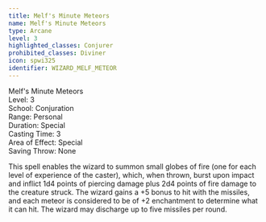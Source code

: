 ```yaml
---
title: Melf's Minute Meteors
name: Melf's Minute Meteors
type: Arcane
level: 3
highlighted_classes: Conjurer
prohibited_classes: Diviner
icon: spwi325
identifier: WIZARD_MELF_METEOR
---
```

Melf's Minute Meteors  
Level: 3  
School: Conjuration  
Range: Personal  
Duration: Special  
Casting Time: 3  
Area of Effect: Special  
Saving Throw: None  
  
This spell enables the wizard to summon small globes of fire (one for each level of experience of the caster), which, when thrown, burst upon impact and inflict 1d4 points of piercing damage plus 2d4 points of fire damage to the creature struck. The wizard gains a +5 bonus to hit with the missiles, and each meteor is considered to be of +2 enchantment to determine what it can hit. The wizard may discharge up to five missiles per round.  
